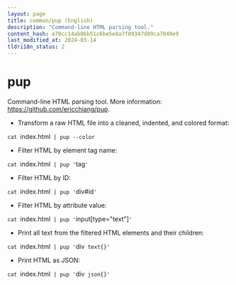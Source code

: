 ```yaml
---
layout: page
title: common/pup (English)
description: "Command-line HTML parsing tool."
content_hash: e70cc14ab06b51c6be5e8a7f89347d89ca7849e9
last_modified_at: 2024-03-14
tldri18n_status: 2
---
```

# pup

Command-line HTML parsing tool.
More information: <https://github.com/ericchiang/pup>.

- Transform a raw HTML file into a cleaned, indented, and colored format:

`cat `<span class="tldr-var badge badge-pill bg-dark-lm bg-white-dm text-white-lm text-dark-dm font-weight-bold">index.html</span>` | pup --color`

- Filter HTML by element tag name:

`cat `<span class="tldr-var badge badge-pill bg-dark-lm bg-white-dm text-white-lm text-dark-dm font-weight-bold">index.html</span>` | pup '`<span class="tldr-var badge badge-pill bg-dark-lm bg-white-dm text-white-lm text-dark-dm font-weight-bold">tag</span>`'`

- Filter HTML by ID:

`cat `<span class="tldr-var badge badge-pill bg-dark-lm bg-white-dm text-white-lm text-dark-dm font-weight-bold">index.html</span>` | pup '`<span class="tldr-var badge badge-pill bg-dark-lm bg-white-dm text-white-lm text-dark-dm font-weight-bold">div#id</span>`'`

- Filter HTML by attribute value:

`cat `<span class="tldr-var badge badge-pill bg-dark-lm bg-white-dm text-white-lm text-dark-dm font-weight-bold">index.html</span>` | pup '`<span class="tldr-var badge badge-pill bg-dark-lm bg-white-dm text-white-lm text-dark-dm font-weight-bold">input[type="text"]</span>`'`

- Print all text from the filtered HTML elements and their children:

`cat `<span class="tldr-var badge badge-pill bg-dark-lm bg-white-dm text-white-lm text-dark-dm font-weight-bold">index.html</span>` | pup '`<span class="tldr-var badge badge-pill bg-dark-lm bg-white-dm text-white-lm text-dark-dm font-weight-bold">div</span>` text{}'`

- Print HTML as JSON:

`cat `<span class="tldr-var badge badge-pill bg-dark-lm bg-white-dm text-white-lm text-dark-dm font-weight-bold">index.html</span>` | pup '`<span class="tldr-var badge badge-pill bg-dark-lm bg-white-dm text-white-lm text-dark-dm font-weight-bold">div</span>` json{}'`
